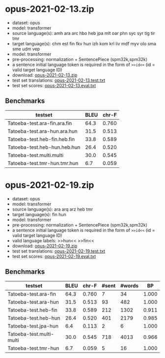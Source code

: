 # opus-2021-02-13.zip

* dataset: opus
* model: transformer
* source language(s): amh ara arc hbo heb jpa mlt oar phn syc syr tig tir tmr
* target language(s): chm est fin fkv hun izh kom krl liv mdf myv olo sma sme udm vep
* model: transformer
* pre-processing: normalization + SentencePiece (spm32k,spm32k)
* a sentence initial language token is required in the form of `>>id<<` (id = valid target language ID)
* download: [opus-2021-02-13.zip](https://object.pouta.csc.fi/Tatoeba-MT-models/sem-fiu/opus-2021-02-13.zip)
* test set translations: [opus-2021-02-13.test.txt](https://object.pouta.csc.fi/Tatoeba-MT-models/sem-fiu/opus-2021-02-13.test.txt)
* test set scores: [opus-2021-02-13.eval.txt](https://object.pouta.csc.fi/Tatoeba-MT-models/sem-fiu/opus-2021-02-13.eval.txt)

## Benchmarks

| testset               | BLEU  | chr-F |
|-----------------------|-------|-------|
| Tatoeba-test.ara-fin.ara.fin 	| 64.3 	| 0.760 |
| Tatoeba-test.ara-hun.ara.hun 	| 31.5 	| 0.513 |
| Tatoeba-test.heb-fin.heb.fin 	| 33.8 	| 0.589 |
| Tatoeba-test.heb-hun.heb.hun 	| 26.4 	| 0.520 |
| Tatoeba-test.multi.multi 	| 30.0 	| 0.545 |
| Tatoeba-test.tmr-hun.tmr.hun 	| 6.7 	| 0.059 |

# opus-2021-02-19.zip

* dataset: opus
* model: transformer
* source language(s): ara arq arz heb tmr
* target language(s): fin hun
* model: transformer
* pre-processing: normalization + SentencePiece (spm32k,spm32k)
* a sentence initial language token is required in the form of `>>id<<` (id = valid target language ID)
* valid language labels: >>hun<< >>fin<<
* download: [opus-2021-02-19.zip](https://object.pouta.csc.fi/Tatoeba-MT-models/sem-fiu/opus-2021-02-19.zip)
* test set translations: [opus-2021-02-19.test.txt](https://object.pouta.csc.fi/Tatoeba-MT-models/sem-fiu/opus-2021-02-19.test.txt)
* test set scores: [opus-2021-02-19.eval.txt](https://object.pouta.csc.fi/Tatoeba-MT-models/sem-fiu/opus-2021-02-19.eval.txt)

## Benchmarks

| testset | BLEU  | chr-F | #sent | #words | BP |
|---------|-------|-------|-------|--------|----|
| Tatoeba-test.ara-fin 	| 64.3 	| 0.760 	| 7 	| 34 	| 1.000 |
| Tatoeba-test.ara-hun 	| 31.5 	| 0.513 	| 93 	| 482 	| 1.000 |
| Tatoeba-test.heb-fin 	| 33.8 	| 0.589 	| 212 	| 1302 	| 0.911 |
| Tatoeba-test.heb-hun 	| 26.4 	| 0.520 	| 401 	| 2179 	| 0.985 |
| Tatoeba-test.jpa-hun 	| 6.4 	| 0.113 	| 2 	| 6 	| 1.000 |
| Tatoeba-test.multi-multi 	| 30.0 	| 0.545 	| 718 	| 4013 	| 0.966 |
| Tatoeba-test.tmr-hun 	| 6.7 	| 0.059 	| 5 	| 16 	| 1.000 |

